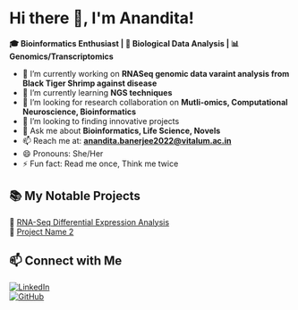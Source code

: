 <p align="center">
  <h1>Hi there 👋, I'm Anandita!</h1>
  <b>🎓 Bioinformatics Enthusiast | 🧬 Biological Data Analysis | 📊 Genomics/Transcriptomics</b>
</p>

<!--
**Anandita06/Anandita06** is a ✨ _special_ ✨ repository because its `README.md` (this file) appears on your GitHub profile.

Here are some ideas to get you started:
-->
- 🔭 I’m currently working on **RNASeq genomic data varaint analysis from Black Tiger Shrimp against disease**  
- 🌱 I’m currently learning **NGS techniques**  
- 👯 I’m looking for research collaboration on **Mutli-omics, Computational Neuroscience, Bioinformatics**  
- 🤔 I’m looking to finding innovative projects  
- 💬 Ask me about **Bioinformatics, Life Science, Novels**  
- 📫 Reach me at: **anandita.banerjee2022@vitalum.ac.in**  
- 😄 Pronouns: She/Her  
- ⚡ Fun fact: Read me once, Think me twice  

## 📚 My Notable Projects  
🔹 [RNA-Seq Differential Expression Analysis](https://github.com/Anandita06/RNASeq_data_DifferExp_Analysis)  
🔹 [Project Name 2](#) 

## 📫 Connect with Me  
[![LinkedIn](https://img.shields.io/badge/-LinkedIn-blue?style=flat&logo=Linkedin&logoColor=white)](www.linkedin.com/in/anandita-banerjee-m-sc-amrsb-a32aab205)  
[![GitHub](https://img.shields.io/badge/-GitHub-black?style=flat&logo=github)](https://github.com/Anandita06)  

